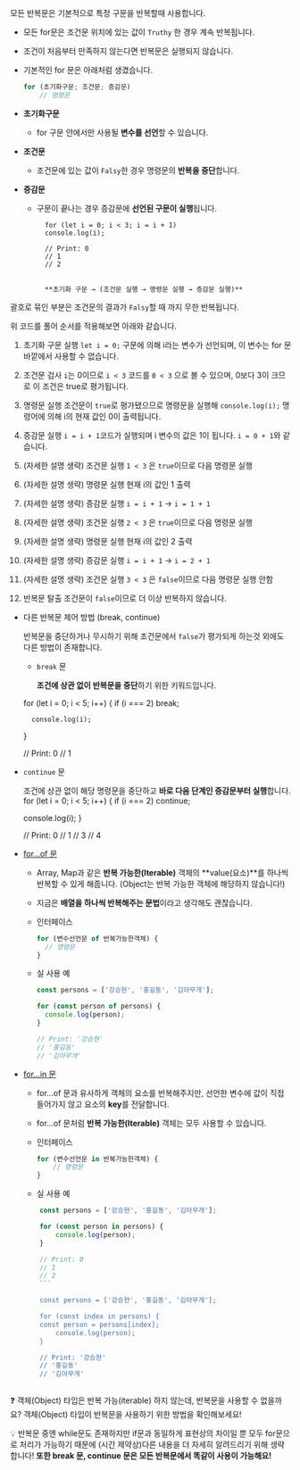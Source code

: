 모든 반복문은 기본적으로 특정 구문을 반복할때 사용합니다.
- 모든 for문은 조건문 위치에 있는 값이 `Truthy` 한 경우 계속 반복됩니다.
- 조건이 처음부터 만족하지 않는다면 반복문은 실행되지 않습니다.


- 기본적인 for 문은 아래처럼 생겼습니다.
    
    ```jsx
    for (초기화구문; 조건문; 증감문)
    	// 명령문
    ```

- **초기화구문**

    - for 구문 안에서만 사용될 **변수를 선언**할 수 있습니다.

- **조건문**

    - 조건문에 있는 값이 `Falsy`한 경우 명령문의 **반복을 중단**합니다.

- **증감문**

    - 구문이 끝나는 경우 증감문에 **선언된 구문이 실행**됩니다.


            for (let i = 0; i < 3; i = i + 1)
            console.log(i);

            // Print: 0
            // 1
            // 2


            **초기화 구문 → (조건문 실행 → 명령문 실행 → 증감문 실행)**
괄호로 묶인 부분은 조건문의 결과가 `Falsy`할 때 까지 무한 반복됩니다.

위 코드를 풀어 순서를 적용해보면 아래와 같습니다.

1. 초기화 구문 실행
`let i = 0;` 구문에 의해 i라는 변수가 선언되며, 이 변수는 for 문 바깥에서 사용할 수 없습니다.

2. 조건문 검사
`i`는 0이므로 `i < 3` 코드를  `0 < 3` 으로 볼 수 있으며, 0보다 3이 크므로 이 조건은 true로 평가됩니다.

3. 명령문 실행
조건문이 `true`로 평가됐으므로 명령문을 실행해 `console.log(i);` 명령어에 의해 i의 현재 값인 0이 출력됩니다.

4. 증감문 실행
`i = i + 1`코드가 실행되며 i 변수의 값은 1이 됩니다. `i = 0 + 1`와 같습니다.

5. (자세한 설명 생략) 조건문 실행
`1 < 3` 은 `true`이므로 다음 명령문 실행

6. (자세한 설명 생략) 명령문 실행
현재 i의 값인 1 출력

7. (자세한 설명 생략) 증감문 실행
`i = i + 1` → `i = 1 + 1`

8. (자세한 설명 생략) 조건문 실행
`2 < 3` 은 `true`이므로 다음 명령문 실행

9. (자세한 설명 생략) 명령문 실행
현재 i의 값인 2 출력

10. (자세한 설명 생략) 증감문 실행
`i = i + 1` → `i = 2 + 1`

11. (자세한 설명 생략) 조건문 실행
`3 < 3` 은 `false`이므로 다음 명령문 실행 안함

12. 반복문 탈출
조건문이 `false`이므로 더 이상 반복하지 않습니다.






- 다른 반복문 제어 방법 (break, continue)
    
    반복문을 중단하거나 무시하기 위해 조건문에서 `false`가 평가되게 하는것 외에도 다른 방법이 존재합니다.
    
    - `break` 문
        
        **조건에 상관 없이 반복문을 중단**하기 위한 키워드입니다.

    for (let i = 0; i < 5; i++) {
        if (i === 2) break;

        console.log(i);
    }

    // Print: 0
    // 1


- `continue` 문
    
    조건에 상관 없이 해당 명령문을 중단하고 **바로 다음 단계인 증감문부터 실행**합니다.
    for (let i = 0; i < 5; i++) {
	if (i === 2) continue;

	console.log(i);
    }

    // Print: 0
    // 1
    // 3
    // 4


- [for...of 문](https://developer.mozilla.org/ko/docs/Web/JavaScript/Reference/Statements/for...of)
    - Array, Map과 같은 **반복 가능한(Iterable)** 객체의 **value(요소)**를 하나씩 반복할 수 있게 해줍니다.
    (Object는 반복 가능한 객체에 해당하지 않습니다!)
    - 지금은 **배열을 하나씩 반복해주는 문법**이라고 생각해도 괜찮습니다.
    - 인터페이스
        
        ```jsx
        for (변수선언문 of 반복가능한객체) {
          // 명령문
        }
        ```
        
    - 실 사용 예
        
        ```jsx
        const persons = ['강승현', '홍길동', '김아무개'];
        
        for (const person of persons) {
          console.log(person);
        }
        
        // Print: '강승현'
        // '홍길동'
        // '김아무개'
        ```


- [for...in 문](https://developer.mozilla.org/ko/docs/Web/JavaScript/Reference/Statements/for...in)

    - for...of 문과 유사하게 객체의 요소를 반복해주지만, 선언한 변수에 값이 직접 들어가지 않고 요소의 **key**를 전달합니다.
    - for...of 문처럼 **반복 가능한(Iterable)** 객체는 모두 사용할 수 있습니다.
    - 인터페이스
        
        ```jsx
        for (변수선언문 in 반복가능한객체) {
        	// 명령문
        }
        ```
        
    - 실 사용 예
    ```jsx
        const persons = ['강승현', '홍길동', '김아무개'];

        for (const person in persons) {
            console.log(person);
        }

        // Print: 0
        // 1
        // 2
        ```

        const persons = ['강승현', '홍길동', '김아무개'];

        for (const index in persons) {
        const person = persons[index];
            console.log(person);
        }

        // Print: '강승현'
        // '홍길동'
        // '김아무개'
        


❓ 객체(Object) 타입은 반복 가능(iterable) 하지 않는데, 반복문을 사용할 수 없을까요?
객체(Object) 타입이 반복문을 사용하기 위한 방법을 확인해보세요!

💡 반복문 중엔 while문도 존재하지만 if문과 동일하게 표현상의 차이일 뿐 모두 for문으로 처리가 가능하기 때문에 (시간 제약상)다른 내용을 더 자세히 알려드리기 위해 생략합니다!
**또한 break 문, continue 문은 모든 반복문에서 똑같이 사용이 가능해요!**
